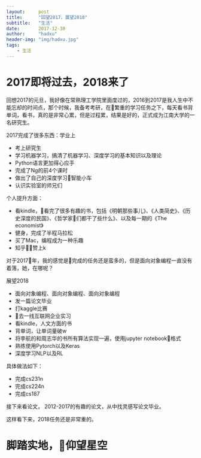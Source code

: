 ```yaml
---
layout:     post
title:      "回望2017，展望2018"
subtitle:   "生活"
date:       2017-12-30
author:     "hadxu"
header-img: "img/hadxu.jpg"
tags:
    - 生活
---
```


# 2017即将过去，2018来了

回想2017的元旦，我好像在常熟理工学院里面度过的，2016到2017是我人生中不能忘却的时间点，那个时候，我备考考研，在繁重的学习任务之下，每天看书背单词，看书，真的是非常心累，但是过程累，结果是好的，正式成为江南大学的一名研究生。

2017完成了很多东西：学业上

* 考上研究生
* 学习机器学习，搞清了机器学习、深度学习的基本知识以及理论
* Python语言更加得心应手
* 完成了Ng的前4个课时
* 做出了自己的深度学习智能小车
* 认识实验室的师兄们

个人提升方面：

* 看kindle，看完了很多有趣的书，包括《明朝那些事儿》、《人类简史》、《历史深度的民国》、《哲学家们都干了些什么》、以及每一期的《The economist》
* 健身，完成了半程马拉松
* 买了Mac，编程成为一种乐趣
* 知乎赞上k

对于2017年，我的感觉是完成的任务还是蛮多的，但是面向对象编程一直没有着落，她，在哪呢？

展望2018

* 面向对象编程、面向对象编程、面向对象编程
* 发一篇论文毕业
* 打kaggle比赛
* 去一线互联网企业实习
* 看kindle，人文方面的书
* 背单词，让单词量破w
* 将李航的和周志华的书所有算法实现一遍，使用jupyter notebook格式
* 熟练使用Pytorch以及Keras
* 深度学习NLP以及RL

具体做法如下：

* 完成cs231n
* 完成cs224n
* 完成cs187

接下来看论文， 2012-2017的有趣的论文，从中找灵感写论文毕业。

这样看下来，2018任务还是非常重的。


# 脚踏实地，仰望星空
